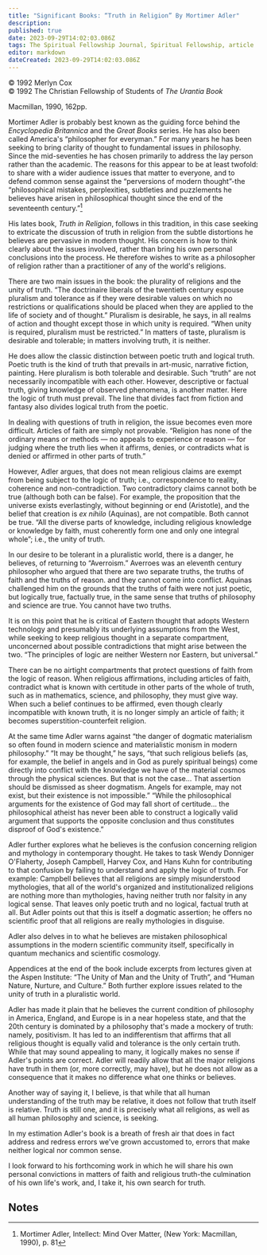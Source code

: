 ```yaml
---
title: "Significant Books: “Truth in Religion” By Mortimer Adler"
description: 
published: true
date: 2023-09-29T14:02:03.086Z
tags: The Spiritual Fellowship Journal, Spiritual Fellowship, article
editor: markdown
dateCreated: 2023-09-29T14:02:03.086Z
---
```


<p class="v-card v-sheet theme--light gray lighten-3 px-2">© 1992 Merlyn Cox<br>© 1992 The Christian Fellowship of Students of <i>The Urantia Book</i></p>

Macmillan, 1990, 162pp.

Mortimer Adler is probably best known as the guiding force behind the _Encyclopedia Britannica_ and the _Great Books_ series. He has also been called America's “philosopher for everyman.” For many years he has been seeking to bring clarity of thought to fundamental issues in philosophy. Since the mid-seventies he has chosen primarily to address the lay person rather than the academic. The reasons for this appear to be at least twofold: to share with a wider audience issues that matter to everyone, and to defend common sense against the “perversions of modern thought”-the “philosophical mistakes, perplexities, subtleties and puzzlements he believes have arisen in philosophical thought since the end of the seventeenth century.”[^1]

His lates book, _Truth in Religion_, follows in this tradition, in this case seeking to extricate the discussion of truth in religion from the subtle distortions he believes are pervasive in modern thought. His concern is how to think clearly about the issues involved, rather than bring his own personal conclusions into the process. He therefore wishes to write as a philosopher of religion rather than a practitioner of any of the world's religions.

There are two main issues in the book: the plurality of religions and the unity of truth. “The doctrinaire liberals of the twentieth century espouse pluralism and tolerance as if they were desirable values on which no restrictions or qualifications should be placed when they are applied to the life of society and of thought.” Pluralism is desirable, he says, in all realms of action and thought except those in which unity is required. “When unity is required, pluralism must be restricted.” In matters of taste, pluralism is desirable and tolerable; in matters involving truth, it is neither.

He does allow the classic distinction between poetic truth and logical truth. Poetic truth is the kind of truth that prevails in art-music, narrative fiction, painting. Here pluralism is both tolerable and desirable. Such “truth” are not necessarily incompatible with each other. However, descriptive or factual truth, giving knowledge of observed phenomena, is another matter. Here the logic of truth must prevail. The line that divides fact from fiction and fantasy also divides logical truth from the poetic.

In dealing with questions of truth in religion, the issue becomes even more difficult. Articles of faith are simply not provable. “Religion has none of the ordinary means or methods — no appeals to experience or reason — for judging where the truth lies when it affirms, denies, or contradicts what is denied or affirmed in other parts of truth.”

However, Adler argues, that does not mean religious claims are exempt from being subject to the logic of truth; i.e., correspondence to reality, coherence and non-contradiction. Two contradictory claims cannot both be true (although both can be false). For example, the proposition that the universe exists everlastingly, without beginning or end (Aristotle), and the belief that creation is _ex nihilo_ (Aquinas), are not compatible. Both cannot be true. “All the diverse parts of knowledge, including religious knowledge or knowledge by faith, must coherently form one and only one integral whole”; i.e., the unity of truth.

In our desire to be tolerant in a pluralistic world, there is a danger, he believes, of returning to “Averroism.” Averroes was an eleventh century philosopher who argued that there are two separate truths, the truths of faith and the truths of reason. and they cannot come into conflict. Aquinas challenged him on the grounds that the truths of faith were not just poetic, but logically true, factually true, in the same sense that truths of philosophy and science are true. You cannot have two truths.

It is on this point that he is critical of Eastern thought that adopts Western technology and presumably its underlying assumptions from the West, while seeking to keep religious thought in a separate compartment, unconcerned about possible contradictions that might arise between the two. “The principles of logic are neither Western nor Eastern, but universal.”

There can be no airtight compartments that protect questions of faith from the logic of reason. When religious affirmations, including articles of faith, contradict what is known with certitude in other parts of the whole of truth, such as in mathematics, science, and philosophy, they must give way. When such a belief continues to be affirmed, even though clearly incompatible with known truth, it is no longer simply an article of faith; it becomes superstition-counterfeit religion.

At the same time Adler warns against “the danger of dogmatic materialism so often found in modern science and materialistic monism in modern philosophy.” “It may be thought,” he says, “that such religious beliefs (as, for example, the belief in angels and in God as purely spiritual beings) come directly into conflict with the knowledge we have of the material cosmos through the physical sciences. But that is not the case... That assertion should be dismissed as sheer dogmatism. Angels for example, may not exist, but their existence is not impossible.” “While the philosophical arguments for the existence of God may fall short of certitude... the philosophical atheist has never been able to construct a logically valid argument that supports the opposite conclusion and thus constitutes disproof of God's existence.”

Adler further explores what he believes is the confusion concerning religion and mythology in contemporary thought. He takes to task Wendy Donniger O'Flaherty, Joseph Campbell, Harvey Cox, and Hans Kuhn for contributing to that confusion by failing to understand and apply the logic of truth. For example: Campbell believes that all religions are simply misunderstood mythologies, that all of the world's organized and institutionalized religions are nothing more than mythologies, having neither truth nor falsity in any logical sense. That leaves only poetic truth and no logical, factual truth at all. But Adler points out that this is itself a dogmatic assertion; he offers no scientific proof that all religions are really mythologies in disguise.

Adler also delves in to what he believes are mistaken philosophical assumptions in the modern scientific community itself, specifically in quantum mechanics and scientific cosmology.

Appendices at the end of the book include excerpts from lectures given at the Aspen Institute: “The Unity of Man and the Unity of Truth”, and “Human Nature, Nurture, and Culture.” Both further explore issues related to the unity of truth in a pluralistic world.

Adler has made it plain that he believes the current condition of philosophy in America, England, and Europe is in a near hopeless state, and that the 20th century is dominated by a philosophy that's made a mockery of truth: namely, positivism. It has led to an indifferentism that affirms that all religious thought is equally valid and tolerance is the only certain truth. While that may sound appealing to many, it logically makes no sense if Adler's points are correct. Adler will readily allow that all the major religions have truth in them (or, more correctly, may have), but he does not allow as a consequence that it makes no difference what one thinks or believes.

Another way of saying it, I believe, is that while that all human understanding of the truth may be relative, it does not follow that truth itself is relative. Truth is still one, and it is precisely what all religions, as well as all human philosophy and science, is seeking.

In my estimation Adler's book is a breath of fresh air that does in fact address and redress errors we've grown accustomed to, errors that make neither logical nor common sense.

I look forward to his forthcoming work in which he will share his own personal convictions in matters of faith and religious truth-the culmination of his own life's work, and, I take it, his own search for truth.

## Notes

[^1]: Mortimer Adler, Intellect: Mind Over Matter, (New York: Macmillan, 1990), p. 81